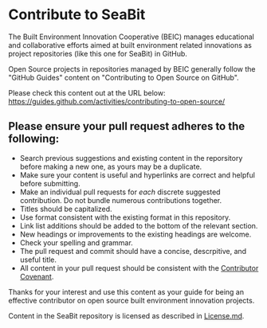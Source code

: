 # Contribute to SeaBit

The Built Environment Innovation Cooperative (BEIC) manages educational and collaborative efforts aimed at built environment related innovations as project repositories (like this one for SeaBit) in GitHub. 

Open Source projects in repositories managed by BEIC generally follow the "GitHub Guides" content on "Contributing to Open Source on GitHub".

Please check this content out at the URL below:
https://guides.github.com/activities/contributing-to-open-source/

## Please ensure your pull request adheres to the following:

* Search previous suggestions and existing content in the reporsitory before making a new one, as yours may be a duplicate.
* Make sure your content is useful and hyperlinks are correct and helpful before submitting.
* Make an individual pull requests for *each* discrete suggested contribution.  Do not bundle numerous contributions together.
* Titles should be capitalized.
* Use format consistent with the existing format in this repository.
* Link list additions should be added to the bottom of the relevant section.
* New headings or improvements to the existing headings are welcome.
* Check your spelling and grammar.
* The pull request and commit should have a concise, descrpitive, and useful title.
* All content in your pull request should be consistent with the [Contributor Covenant](https://www.contributor-covenant.org/version/1/4/code-of-conduct.html). 

Thanks for your interest and use this content as your guide for being an effective contributor on open source built environment innovation projects.

Content in the SeaBit repository is licensed as described in [License.md](https://github.com/BEICBIM/SeaBit/blob/master/License.md).
